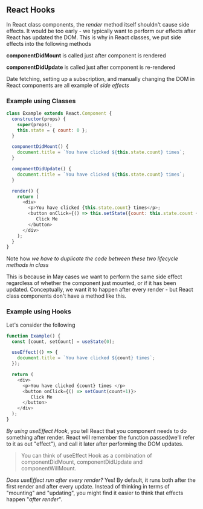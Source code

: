 ## React Hooks
In React class components, the *render* method itself shouldn't cause side effects. It would be too early - we typically want to perform our effects after React has updated the DOM. This is why in React classes, we put side effects into the following methods

**componentDidMount** is called just after component is rendered

**componentDidUpdate** is called just after component is re-rendered

Date fetching, setting up a subscription, and manually changing the DOM in React components are all example of *side effects*

### Example using Classes
```javascript
class Example extends React.Component {
  constructor(props) {
    super(props);
    this.state = { count: 0 };
  }

  componentDidMount() {
    document.title = `You have clicked ${this.state.count} times`;
  }

  componentDidUpdate() {
    document.title = `You have clicked ${this.state.count} times`;
  }

  render() {
    return (
      <div>
        <p>You have clicked {this.state.count} times</p>;
        <button onClick={() => this.setState({count: this.state.count + 1})}>
           Click Me
        </button>
      </div>
    );
  }
}
```

Note how *we have to duplicate the code between these two lifecycle methods in class*

This is because in May cases we want to perform the same side effect regardless of whether the component just mounted, or if it has been updated. Conceptually, we want it to happen after every render - but React class components don't have a method like this. 

### Example using Hooks
Let's consider the following
```javascript
function Example() {
  const [count, setCount] = useState(0);

  useEffect(() => {
    document.title = `You have clicked ${count} times`;
  });

  return (
    <div>
      <p>You have clicked {count} times </p>
      <button onClick={() => setCount(count+1)}>
         Click Me
      </button>
    </div>
  );
}
```

*By using useEffect Hook*, you tell React that you component needs to do something after render. React will remember the function passed(we'll refer to it as out "effect"), and call it later after performing the DOM updates.

>You can think of useEffect Hook as a combination of componentDidMount, componentDidUpdate and componentWillMount.

*Does useEffect run after every render?* Yes! By default, it runs both after the first render and after every update. Instead of thinking in terms of "mounting" and "updating", you might find it easier to think that effects happen "*after render*".
